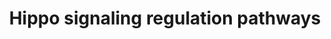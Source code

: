 ---
annotations:
- id: PW:0001515
  parent: signaling pathway
  type: Pathway Ontology
  value: Hippo signaling pathway
- id: PW:0000003
  parent: signaling pathway
  type: Pathway Ontology
  value: signaling pathway
- id: PW:0000013
  parent: disease pathway
  type: Pathway Ontology
  value: disease pathway
- id: DOID:1790
  parent: disease of cellular proliferation
  type: Disease Ontology
  value: malignant mesothelioma
authors:
- AlexanderPico
- Eweitz
- Fehrhart
- Khanspers
citedin:
- link: PMC8962463
  title: Epigenome-wide DNA methylation profiling of conditioned pain modulation in
    individuals with non-specific chronic low back pain (2022)
- link: PMC7709568
  title: β-hydroxybutyrate does not alter the effects of glucose deprivation on breast
    cancer cells (2021)
communities:
- Diseases
- RareDiseases
description: Hippo signaling and the activation of YAP1/TAZ transcription is regulated
  by many other pathways (green labels) and factors. For example, the activation of
  SMAD and Beta catenin/TCF/LEF via TGF-beta signaling and WNT signaling pathways,
  respectively, enhanced the transcription of YAP1/TAZ target genes. This enhanced
  activity induces more aggressive  phenotypes of malignant mesothelioma cells such
  as cell proliferation, invasion, and epithelial–mesenchymal transition (EMT). This
  pathway was created based on figure 2 from Sekido et al. Phosphorylation sites were
  added based on information from PhosphoSitePlus, www.phosphosite.org.
last-edited: 2023-08-18
ndex: b8a451a0-8b6b-11eb-9e72-0ac135e8bacf
organisms:
- Homo sapiens
redirect_from:
- /index.php/Pathway:WP4540
- /instance/WP4540
- /instance/WP4540_r127211
revision: r127211
schema-jsonld:
- '@context': https://schema.org/
  '@id': https://wikipathways.github.io/pathways/WP4540.html
  '@type': Dataset
  creator:
    '@type': Organization
    name: WikiPathways
  description: Hippo signaling and the activation of YAP1/TAZ transcription is regulated
    by many other pathways (green labels) and factors. For example, the activation
    of SMAD and Beta catenin/TCF/LEF via TGF-beta signaling and WNT signaling pathways,
    respectively, enhanced the transcription of YAP1/TAZ target genes. This enhanced
    activity induces more aggressive  phenotypes of malignant mesothelioma cells such
    as cell proliferation, invasion, and epithelial–mesenchymal transition (EMT).
    This pathway was created based on figure 2 from Sekido et al. Phosphorylation
    sites were added based on information from PhosphoSitePlus, www.phosphosite.org.
  keywords:
  - CDC42
  - CDH1
  - CDH10
  - CDH11
  - CDH12
  - CDH13
  - CDH15
  - CDH16
  - CDH17
  - CDH18
  - CDH19
  - CDH2
  - CDH20
  - CDH22
  - CDH24
  - CDH3
  - CDH4
  - CDH5
  - CDH6
  - CDH7
  - CDH8
  - CDH9
  - CSF1R
  - CTNNB1
  - EGFR
  - EPHA2
  - FGFR1
  - FGFR2
  - FGFR3
  - FGFR4
  - FLT1
  - FLT3
  - FLT4
  - GNA11
  - GNAI2
  - GNAI3
  - GNAL
  - GNAQ
  - GNAS
  - IGF1R
  - INSR
  - KDR
  - KIT
  - LATS1
  - LATS2
  - LEF1
  - MET
  - MTOR
  - NF2
  - NGFR
  - NTRK1
  - NTRK2
  - PDGFRA
  - PDGFRB
  - PLCB1
  - PLCB2
  - PLCB3
  - PLCB4
  - PRKAA1
  - PRKAA2
  - PRKAB1
  - PRKAB2
  - PRKACA
  - PRKACB
  - PRKACG
  - PRKAG1
  - PRKAG2
  - PRKAG3
  - PRKAR1A
  - PRKAR1B
  - PRKAR2A
  - PRKAR2B
  - PRKCA
  - PRKCB
  - PRKCD
  - PRKCE
  - PRKCG
  - PRKCH
  - PRKCI
  - PRKCQ
  - PRKCZ
  - PRKD3
  - RAC1
  - RHOA
  - SMAD2
  - SMAD3
  - STK3
  - STK4
  - TCF7
  - TCF7L1
  - TCF7L2
  - TEAD1
  - TEAD2
  - TEAD3
  - TEAD4
  - TEK
  - WWTR1
  - YAP1
  license: CC0
  name: Hippo signaling regulation pathways
seo: CreativeWork
title: Hippo signaling regulation pathways
wpid: WP4540
---